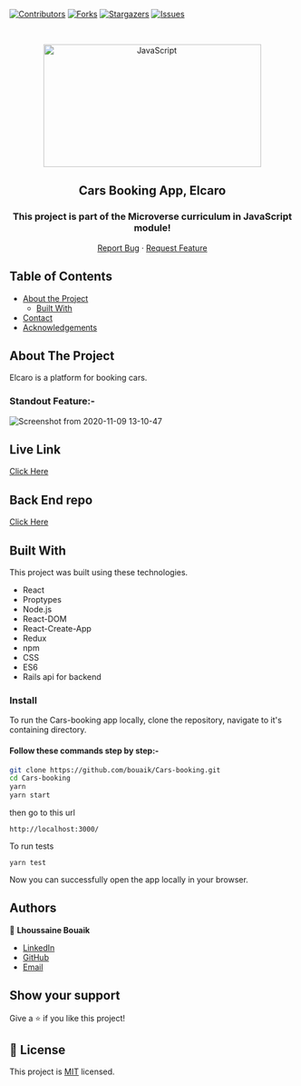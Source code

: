 <!--
*** Thanks for checking out this README Template. If you have a suggestion that would
*** make this better, please fork the repo and create a pull request or simply open
*** an issue with the tag "enhancement".
*** Thanks again! Now go create something AMAZING! :D
-->

<!-- PROJECT SHIELDS -->
<!--
*** I'm using markdown "reference style" links for readability.
*** Reference links are enclosed in brackets [ ] instead of parentheses ( ).
*** See the bottom of this document for the declaration of the reference variables
*** for contributors-url, forks-url, etc. This is an optional, concise syntax you may use.
*** https://www.markdownguide.org/basic-syntax/#reference-style-links
-->

[![Contributors][contributors-shield]][contributors-url]
[![Forks][forks-shield]][forks-url]
[![Stargazers][stars-shield]][stars-url]
[![Issues][issues-shield]][issues-url]

<!-- PROJECT LOGO -->

<br />
<p align="center">
  <a href="git@github.com:bouaik/Cars-booking.git">
    <p align="center"> <img src="https://www.inovex.de/blog/wp-content/uploads/2022/01/one-year-of-react-native.png"alt="JavaScript" width="384" height="216"> </p>
  </a>

  <h2 align="center">Cars Booking App, Elcaro</h2>
  <h3 align="center"> This project is part of the Microverse curriculum in JavaScript module! </h3>

  <p align="center">
    <a href="hhttps://github.com/bouaik/Cars-booking/issues">Report Bug</a>
    · 
    <a href="https://github.com/bouaik/Cars-booking/issues">Request Feature</a>
  </p>
</p>

<!-- TABLE OF CONTENTS -->

## Table of Contents

- [About the Project](#about-the-project)
  - [Built With](#built-with)
- [Contact](#Authors)
- [Acknowledgements](#acknowledgements)

<!-- ABOUT THE PROJECT -->

## About The Project

Elcaro is a platform for booking cars.

### Standout Feature:-

![Screenshot from 2020-11-09 13-10-47](https://user-images.githubusercontent.com/45256093/98539738-20be2f00-228d-11eb-84da-9c909211d44e.png)

## Live Link

[Click Here](https://cars-booking.herokuapp.com/)

## Back End repo

[Click Here](https://github.com/bouaik/Cars-booking-api)

<!-- BUILD WITH -->

## Built With

This project was built using these technologies.

- React
- Proptypes
- Node.js
- React-DOM
- React-Create-App
- Redux
- npm
- CSS
- ES6
- Rails api for backend

### Install

To run the Cars-booking app locally, clone the repository, navigate to it's containing directory.

#### Follow these commands step by step:-

```bash
git clone https://github.com/bouaik/Cars-booking.git
cd Cars-booking
yarn
yarn start
```

then go to this url

```
http://localhost:3000/
```

To run tests

```
yarn test
```

Now you can successfully open the app locally in your browser.

<!-- CONTACT -->

## Authors

👤 **Lhoussaine Bouaik**

- [LinkedIn](https://www.linkedin.com/in/lhoussainebouaik)
- [GitHub](https://github.com/bouaik)
- [Email](bouaik.lhou@gmail.com)

## Show your support

Give a ⭐️ if you like this project!

<!-- MARKDOWN LINKS & IMAGES -->
<!-- https://www.markdownguide.org/basic-syntax/#reference-style-links -->

[contributors-shield]: https://img.shields.io/github/contributors/bouaik/Cars-booking.svg?style=flat-square
[contributors-url]: https://github.com/bouaik/Cars-booking/graphs/contributors
[forks-shield]: https://img.shields.io/github/forks/bouaik/Cars-booking.svg?style=flat-square
[forks-url]: https://github.com/jbouaik/Cars-booking/network/members
[stars-shield]: https://img.shields.io/github/stars/bouaik/Cars-booking.svg?style=flat-square
[stars-url]: https://github.com/bouaik/Cars-booking/stargazers
[issues-shield]: https://img.shields.io/github/issues/bouaik/Cars-booking.svg?style=flat-square
[issues-url]: https://github.com/bouaik/Cars-booking/issues

## 📝 License

This project is [MIT](https://opensource.org/licenses/MIT) licensed.
